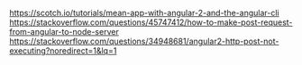 https://scotch.io/tutorials/mean-app-with-angular-2-and-the-angular-cli
https://stackoverflow.com/questions/45747412/how-to-make-post-request-from-angular-to-node-server
https://stackoverflow.com/questions/34948681/angular2-http-post-not-executing?noredirect=1&lq=1

